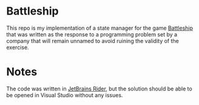 # Battleship

This repo is my implementation of a state manager for the game
[Battleship](https://en.wikipedia.org/wiki/Battleship_(game)) that was written as the response to a programming problem
set by a company that will remain unnamed to avoid ruining the validity of the exercise.

# Notes

The code was written in [JetBrains Rider](https://www.jetbrains.com/rider/), but the solution should be able to be
opened in Visual Studio without any issues.